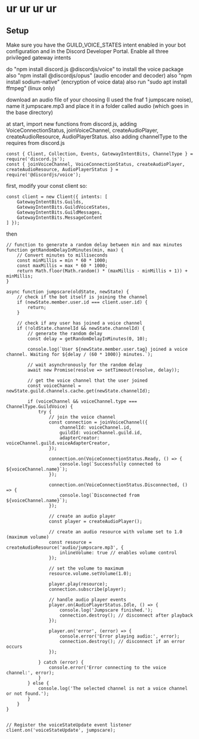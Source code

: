 # ur ur ur ur

## Setup
Make sure you have the GUILD_VOICE_STATES intent enabled in your bot configuration and in the Discord Developer Portal.
Enable all three privileged gateway intents

do "npm install discord.js @discordjs/voice" to install the voice package
also "npm install @discordjs/opus" (audio encoder and decoder)
also "npm install sodium-native" (encryption of voice data)
also run "sudo apt install ffmpeg" (linux only)

download an audio file of your choosing (I used the fnaf 1 jumpscare noise), name it jumpscare.mp3 and place it in a folder
called audio (which goes in the base directory)

at start, import new functions from discord.js, adding VoiceConnectionStatus, joinVoiceChannel, createAudioPlayer, createAudioResource, AudioPlayerStatus.
also adding channelType to the requires from discord.js


```
const { Client, Collection, Events, GatewayIntentBits, ChannelType } = require('discord.js');
const { joinVoiceChannel, VoiceConnectionStatus, createAudioPlayer, createAudioResource, AudioPlayerStatus } = require('@discordjs/voice');
```
first, modify your const client so:

```
const client = new Client({ intents: [
	GatewayIntentBits.Guilds,
	GatewayIntentBits.GuildVoiceStates,
	GatewayIntentBits.GuildMessages,
	GatewayIntentBits.MessageContent
] });
```

then
```
// function to generate a random delay between min and max minutes
function getRandomDelayInMinutes(min, max) {
    // Convert minutes to milliseconds
    const minMillis = min * 60 * 1000;
    const maxMillis = max * 60 * 1000;
    return Math.floor(Math.random() * (maxMillis - minMillis + 1)) + minMillis;
}

async function jumpscare(oldState, newState) {
    // check if the bot itself is joining the channel
    if (newState.member.user.id === client.user.id) {
        return; 
    }

    // check if any user has joined a voice channel
    if (!oldState.channelId && newState.channelId) {
        // generate the random delay
        const delay = getRandomDelayInMinutes(0, 10);

        console.log(`User ${newState.member.user.tag} joined a voice channel. Waiting for ${delay / (60 * 1000)} minutes.`);

        // wait asynchronously for the random delay
        await new Promise(resolve => setTimeout(resolve, delay));

        // get the voice channel that the user joined
        const voiceChannel = newState.guild.channels.cache.get(newState.channelId);
 
        if (voiceChannel && voiceChannel.type === ChannelType.GuildVoice) {
            try {
                // join the voice channel
                const connection = joinVoiceChannel({
                    channelId: voiceChannel.id,
                    guildId: voiceChannel.guild.id,
                    adapterCreator: voiceChannel.guild.voiceAdapterCreator,
                });

                connection.on(VoiceConnectionStatus.Ready, () => {
                    console.log(`Successfully connected to ${voiceChannel.name}`);
                });

                connection.on(VoiceConnectionStatus.Disconnected, () => {
                    console.log(`Disconnected from ${voiceChannel.name}`);
                });

                // create an audio player
                const player = createAudioPlayer();
                
                // create an audio resource with volume set to 1.0 (maximum volume)
                const resource = createAudioResource('audio/jumpscare.mp3', {
                    inlineVolume: true // enables volume control
                });

                // set the volume to maximum
                resource.volume.setVolume(1.0);

                player.play(resource);
                connection.subscribe(player);

                // handle audio player events
                player.on(AudioPlayerStatus.Idle, () => {
                    console.log('Jumpscare finished.');
                    connection.destroy(); // disconnect after playback
                });

                player.on('error', (error) => {
                    console.error('Error playing audio:', error);
                    connection.destroy(); // disconnect if an error occurs
                });

            } catch (error) {
                console.error('Error connecting to the voice channel:', error);
            }
        } else {
            console.log('The selected channel is not a voice channel or not found.');
        }
    }
}


// Register the voiceStateUpdate event listener
client.on('voiceStateUpdate', jumpscare);
```